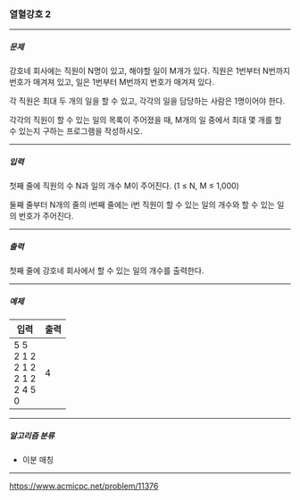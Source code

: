 ### 열혈강호 2

***

##### 문제
강호네 회사에는 직원이 N명이 있고, 해야할 일이 M개가 있다. 직원은 1번부터 N번까지 번호가 매겨져 있고, 일은 1번부터 M번까지 번호가 매겨져 있다.

각 직원은 최대 두 개의 일을 할 수 있고, 각각의 일을 담당하는 사람은 1명이어야 한다.

각각의 직원이 할 수 있는 일의 목록이 주어졌을 때, M개의 일 중에서 최대 몇 개를 할 수 있는지 구하는 프로그램을 작성하시오.

***

##### 입력
첫째 줄에 직원의 수 N과 일의 개수 M이 주어진다. (1 ≤ N, M ≤ 1,000)

둘째 줄부터 N개의 줄의 i번째 줄에는 i번 직원이 할 수 있는 일의 개수와 할 수 있는 일의 번호가 주어진다.

***

##### 출력
첫째 줄에 강호네 회사에서 할 수 있는 일의 개수를 출력한다.

***

##### 예제
| 입력                                                | 출력  |
|---------------------------------------------------|-----|
| 5 5<br/>2 1 2<br/>2 1 2<br/>2 1 2<br/>2 4 5<br/>0 | 4   |

***

##### 알고리즘 분류
* 이분 매칭

***

https://www.acmicpc.net/problem/11376